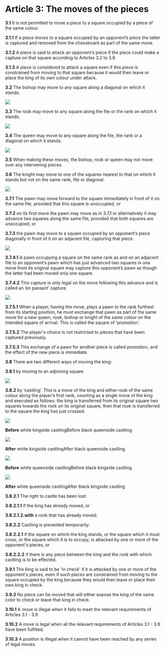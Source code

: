 Article 3: The moves of the pieces
==================================

**3.1** It is not permitted to move a piece to a square occupied by a piece of the same colour.

**3.1.1** If a piece moves to a square occupied by an opponent’s piece the latter is captured and removed from the chessboard as part of the same move.

**3.1.2** A piece is said to attack an opponent’s piece if the piece could make a capture on that square according to Articles 3.2 to 3.8.

**3.1.3** A piece is considered to attack a square even if this piece is constrained from moving to that square because it would then leave or place the king of its own colour under attack.

**3.2** The bishop may move to any square along a diagonal on which it stands.

![](../../images/elmoves.png)

**3.3** The rook may move to any square along the file or the rank on which it stands.

![](../../images/boatmoves.jpg)

**3.4** The queen may move to any square along the file, the rank or a diagonal on which it stands.

![](../../images/queenmoves.jpg)

**3.5** When making these moves, the bishop, rook or queen may not move over any intervening pieces.

**3.6** The knight may move to one of the squares nearest to that on which it stands but not on the same rank, file or diagonal.

![](../../images/horsemoves.jpg)

**3.7.1** The pawn may move forward to the square immediately in front of it on the same file, provided that this square is unoccupied, or

**3.7.2** on its first move the pawn may move as in 3.7.1 or alternatively it may advance two squares along the same file, provided that both squares are unoccupied, or

**3.7.3** the pawn may move to a square occupied by an opponent’s piece diagonally in front of it on an adjacent file, capturing that piece.

![](../../images/soldiermoves.jpg)

**3.7.4.1** A pawn occupying a square on the same rank as and on an adjacent file to an opponent’s pawn which has just advanced two squares in one move from its original square may capture this opponent’s pawn as though the latter had been moved only one square.

**3.7.4.2** This capture is only legal on the move following this advance and is called an ‘en passant’ capture.

![](../../images/soldierposition.jpg)

**3.7.5.1** When a player, having the move, plays a pawn to the rank furthest from its starting position, he must exchange that pawn as part of the same move for a new queen, rook, bishop or knight of the same colour on the intended square of arrival. This is called the square of ‘promotion’.

**3.7.5.2** The player's choice is not restricted to pieces that have been captured previously.

**3.7.5.3** This exchange of a pawn for another piece is called promotion, and the effect of the new piece is immediate.

**3.8** There are two different ways of moving the king:

**3.8.1** by moving to an adjoining square

![](../../images/kingmoves.jpg)

**3.8.2** by ‘castling’. This is a move of the king and either rook of the same colour along the player’s first rank, counting as a single move of the king and executed as follows: the king is transferred from its original square two squares towards the rook on its original square, then that rook is transferred to the square the king has just crossed.

![](../../images/beforerok.jpg)

**Before** white kingside castlingBefore black queenside castling

![](../../images/afterrok.jpg)

**After** white kingside castlingAfter black queenside castling

![](../../images/arok.jpg)

**Before** white queenside castlingBefore black kingside castling

![](../../images/brok.jpg)

**After** white queenside castlingAfter black kingside castling

**3.8.2.1** The right to castle has been lost:

**3.8.2.1.1** if the king has already moved, or

**3.8.2.1.2.with** a rook that has already moved.

**3.8.2.2** Castling is prevented temporarily:

**3.8.2.2.1** if the square on which the king stands, or the square which it must cross, or the square which it is to occupy, is attacked by one or more of the opponent's pieces, or

**3.8.2.2.2** if there is any piece between the king and the rook with which castling is to be effected.

**3.9.1** The king is said to be 'in check' if it is attacked by one or more of the opponent's pieces, even if such pieces are constrained from moving to the square occupied by the king because they would then leave or place their own king in check.

**3.9.2** No piece can be moved that will either expose the king of the same color to check or leave that king in check.

**3.10.1** A move is illegal when it fails to meet the relevant requirements of Articles 3.1 - 3.9

**3.10.2** A move is legal when all the relevant requirements of Articles 3.1 - 3.9 have been fulfilled.

**3.10.3** A position is illegal when it cannot have been reached by any series of legal moves.